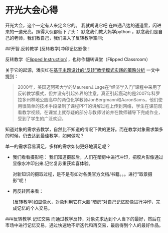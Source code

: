 # 开光大会心得

开光大会，这个一定有人来定义它的。
我就胡说它吧
在四通八达的通道里，闪进来的一道光亮，照得大伙都低下了头：
默念我们教大妈学python ，默念我们是自己的老师，我们教自己，我们进入了反转教学空间;

##开智.反转教学
[反转教学]冲印记忆影像！


反转教学（[Flipped Instruction](http://en.wikipedia.org/wiki/Flipped_classroom)），也称作翻转课堂（Flipped Classroom）

关于它的起源，潘庆红在[基于主题设计的“反转”教学模式实践的策略分析](http://www.dylw.net/jiaoyuguanli/134018.html) 一文中提到：

> 2000年，美国迈阿密大学的MaureenJ.Lage在“经济学入门”课程中采用了反转教学模式，但并没有引起外界的注意。真正引起轰动的是2007年科罗拉多州林地公园高中的两位化学教师JonBergmann和AaronSams，他们使用很简单的技术手段录制了课程PPT的讲解过程上传到网络，学生在课前观看教学视频，在课堂上就存疑的部分与教师讨论并在教师辅导下完成作业，受到了学生的广泛欢迎。 



知道对象的需求去教学，自然比不知道的情况下做的更好。而在教学对象需求繁多的时候，仍去达到最佳教学，如何做呢？

单一的需求容易满足，多样的需求如何更好地满足呢？

- 我们看看摄影吧：
我们知道摄影后，人们在暗房中进行冲印，把胶片影像通过显像水冲印出来.记忆复苏重获欢喜体验。

    对新知识的摄取过程，是不是有如对各类官方文档/书籍。。。进行“取景摄影”呢！

- 再反转回来看：

    [反转教学]如显像水，对象利用它在大脑“暗房”对自己记忆影像进行冲印，完成记忆的个人交易。

###反转教学.记忆交易
而通过教学反转，对象先求达到个人当下的最好，然后在市场中进行记忆交易，通过快速地不断迭代和再交易，最后得到个人的最好作品。
